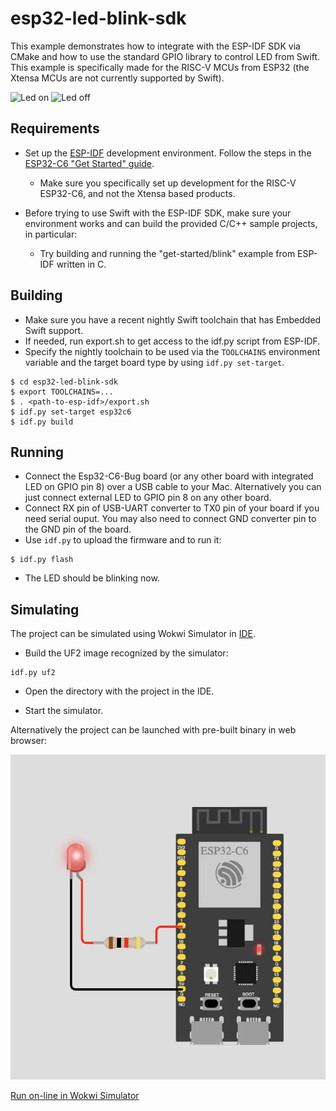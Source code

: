 # esp32-led-blink-sdk

This example demonstrates how to integrate with the ESP-IDF SDK via CMake and how to use the standard GPIO library to control LED from Swift. This example is specifically made for the RISC-V MCUs from ESP32 (the Xtensa MCUs are not currently supported by Swift).

![Led on](assets/images/ledon.jpg)
![Led off](assets/images/ledoff.jpg)

## Requirements

- Set up the [ESP-IDF](https://docs.espressif.com/projects/esp-idf/en/stable/esp32/) development environment. Follow the steps in the [ESP32-C6 "Get Started" guide](https://docs.espressif.com/projects/esp-idf/en/v5.2/esp32c6/get-started/index.html).
  - Make sure you specifically set up development for the RISC-V ESP32-C6, and not the Xtensa based products.
  
- Before trying to use Swift with the ESP-IDF SDK, make sure your environment works and can build the provided C/C++ sample projects, in particular:
  - Try building and running the "get-started/blink" example from ESP-IDF written in C.

## Building

- Make sure you have a recent nightly Swift toolchain that has Embedded Swift support.
- If needed, run export.sh to get access to the idf.py script from ESP-IDF.
- Specify the nightly toolchain to be used via the `TOOLCHAINS` environment variable and the target board type by using `idf.py set-target`.
``` console
$ cd esp32-led-blink-sdk
$ export TOOLCHAINS=...
$ . <path-to-esp-idf>/export.sh
$ idf.py set-target esp32c6
$ idf.py build
```

## Running

- Connect the Esp32-C6-Bug board (or any other board with integrated LED on GPIO pin 8) over a USB cable to your Mac. Alternatively you can just connect external LED to GPIO pin 8 on any other board.
- Connect RX pin of USB-UART converter to TX0 pin of your board if you need serial ouput. You may also need to connect GND converter pin to the GND pin of the board.
- Use `idf.py` to upload the firmware and to run it:

```console
$ idf.py flash
```

- The LED should be blinking now.
## Simulating

The project can be simulated using Wokwi Simulator in [IDE](https://docs.wokwi.com/vscode/getting-started).

- Build the UF2 image recognized by the simulator:

```console
idf.py uf2
```

- Open the directory with the project in the IDE.

- Start the simulator.

Alternatively the project can be launched with pre-built binary in web browser:

[![ESP32-S3-BOX-3 Graphical Bootloader](assets/images/esp32-led-blink-sdk.webp)](https://wokwi.com/experimental/viewer?diagram=https://raw.githubusercontent.com/georgik/swift-embedded-examples/feature/wokwi/esp32-led-blink-sdk/diagram.json&firmware=https://github.com/georgik/swift-embedded-examples/releases/download/v0.1/embedded-swift-esp32-c6-led-blink-sdk.uf2.bin
)

[Run on-line in Wokwi Simulator](https://wokwi.com/experimental/viewer?diagram=https://raw.githubusercontent.com/georgik/swift-embedded-examples/feature/wokwi/esp32-led-blink-sdk/diagram.json&firmware=https://github.com/georgik/swift-embedded-examples/releases/download/v0.1/embedded-swift-esp32-c6-led-blink-sdk.uf2.bin
)

